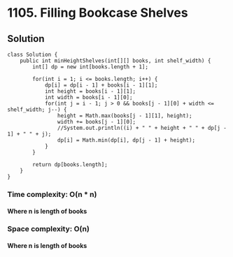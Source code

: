 # 1105. Filling Bookcase Shelves
## Solution
```
class Solution {
    public int minHeightShelves(int[][] books, int shelf_width) {
        int[] dp = new int[books.length + 1];
    	
    	for(int i = 1; i <= books.length; i++) {
    		dp[i] = dp[i - 1] + books[i - 1][1];
    		int height = books[i - 1][1];
    		int width = books[i - 1][0];
    		for(int j = i - 1; j > 0 && books[j - 1][0] + width <= shelf_width; j--) {
    			height = Math.max(books[j - 1][1], height);
    			width += books[j - 1][0];
    			//System.out.println((i) + " " + height + " " + dp[j - 1] + " " + j);
    			dp[i] = Math.min(dp[i], dp[j - 1] + height); 
    		}
    	}
    	
    	return dp[books.length];
    }
}
```
### Time complexity: O(n * n)
#### Where n is length of books
### Space complexity: O(n)
#### Where n is length of books